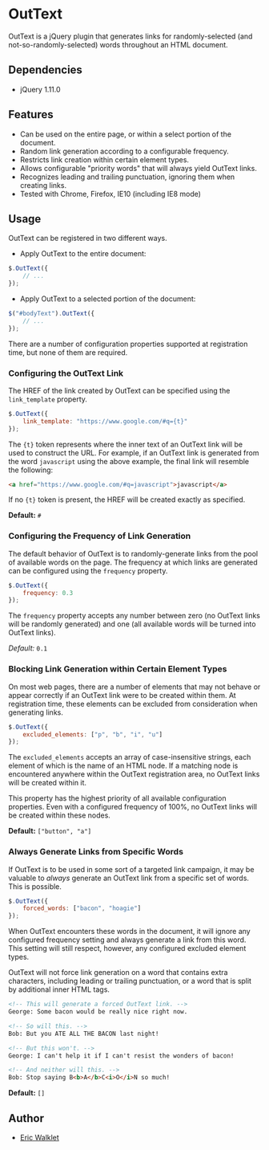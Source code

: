 # OutText #

OutText is a jQuery plugin that generates links for randomly-selected (and not-so-randomly-selected) words throughout an HTML document.

## Dependencies ##

* jQuery 1.11.0

## Features ##

* Can be used on the entire page, or within a select portion of the document.
* Random link generation according to a configurable frequency.
* Restricts link creation within certain element types.
* Allows configurable "priority words" that will always yield OutText links.
* Recognizes leading and trailing punctuation, ignoring them when creating links.
* Tested with Chrome, Firefox, IE10 (including IE8 mode)

## Usage ##

OutText can be registered in two different ways.

* Apply OutText to the entire document:

```javascript
$.OutText({
	// ...
});
```

* Apply OutText to a selected portion of the document:

```javascript
$("#bodyText").OutText({
	// ...
});
```

There are a number of configuration properties supported at registration time, but none of them are required.

### Configuring the OutText Link ###

The HREF of the link created by OutText can be specified using the <code>link_template</code> property.

```javascript
$.OutText({
	link_template: "https://www.google.com/#q={t}"
});
```

The <code>{t}</code> token represents where the inner text of an OutText link will be used to construct the URL.  For example, if an OutText link is generated from the word <code>javascript</code> using the above example, the final link will resemble the following:

```html
<a href="https://www.google.com/#q=javascript">javascript</a>
```

If no <code>{t}</code> token is present, the HREF will be created exactly as specified.

**Default:** <code>#</code>

### Configuring the Frequency of Link Generation ###

The default behavior of OutText is to randomly-generate links from the pool of available words on the page.  The frequency at which links are generated can be configured using the <code>frequency</code> property.

```javascript
$.OutText({
	frequency: 0.3
});
```

The <code>frequency</code> property accepts any number between zero (no OutText links will be randomly generated) and one (all available words will be turned into OutText links).

*Default:* <code>0.1</code>

### Blocking Link Generation within Certain Element Types ###

On most web pages, there are a number of elements that may not behave or appear correctly if an OutText link were to be created within them.  At registration time, these elements can be excluded from consideration when generating links.

```javascript
$.OutText({
	excluded_elements: ["p", "b", "i", "u"]
});
```

The <code>excluded_elements</code> accepts an array of case-insensitive strings, each element of which is the name of an HTML node.  If a matching node is encountered anywhere within the OutText registration area, no OutText links will be created within it.

This property has the highest priority of all available configuration properties.  Even with a configured frequency of 100%, no OutText links will be created within these nodes.

**Default:** <code>["button", "a"]</code>

### Always Generate Links from Specific Words ###

If OutText is to be used in some sort of a targeted link campaign, it may be valuable to *always* generate an OutText link from a specific set of words.  This is possible.

```javascript
$.OutText({
	forced_words: ["bacon", "hoagie"]
});
```

When OutText encounters these words in the document, it will ignore any configured frequency setting and always generate a link from this word.  This setting will still respect, however, any configured excluded element types.

OutText will not force link generation on a word that contains extra characters, including leading or trailing punctuation, or a word that is split by additional inner HTML tags.

```html
<!-- This will generate a forced OutText link. -->
George: Some bacon would be really nice right now.

<!-- So will this. -->
Bob: But you ATE ALL THE BACON last night!

<!-- But this won't. -->
George: I can't help it if I can't resist the wonders of bacon!

<!-- And neither will this. -->
Bob: Stop saying B<b>A</b>C<i>O</i>N so much!
```

**Default:** <code>[]</code>

## Author ##

* [Eric Walklet](https://github.com/Renaissance2K)